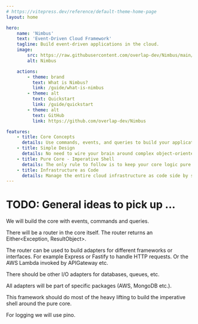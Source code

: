 ```yaml
---
# https://vitepress.dev/reference/default-theme-home-page
layout: home

hero:
    name: 'Nimbus'
    text: 'Event-Driven Cloud Framework'
    tagline: Build event-driven applications in the cloud.
    image:
        src: https://raw.githubusercontent.com/overlap-dev/Nimbus/main/media/Nimbus.svg
        alt: Nimbus

    actions:
        - theme: brand
          text: What is Nimbus?
          link: /guide/what-is-nimbus
        - theme: alt
          text: Quickstart
          link: /guide/quickstart
        - theme: alt
          text: GitHub
          link: https://github.com/overlap-dev/Nimbus

features:
    - title: Core Concepts
      details: Use commands, events, and queries to build your application.
    - title: Simple Design
      details: No need to wire your brain around complex object-oriented design principles.
    - title: Pure Core - Imperative Shell
      details: The only rule to follow is to keep your core logic pure and side-effect free.
    - title: Infrastructure as Code
      details: Manage the entire cloud infrastructure as code side by side to your application code.
---
```


# TODO: General ideas to pick up ...

We will build the core with events, commands and queries.

There will be a router in the core itself. The router returns an Either<Exception, ResultObject>.

The router can be used to build adapters for different frameworks or interfaces. For example Express or Fastify to handle HTTP requests. Or the AWS Lambda invoked by APIGateway etc.

There should be other I/O adapters for databases, queues, etc.

All adapters will be part of specific packages (AWS, MongoDB etc.).

This framework should do most of the heavy lifting to build the imperative shell around the pure core.

For logging we will use pino.
